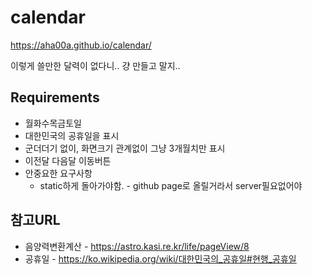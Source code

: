 # calendar
https://aha00a.github.io/calendar/

이렇게 쓸만한 달력이 없다니.. 걍 만들고 말지..

## Requirements
  * 월화수목금토일
  * 대한민국의 공휴일을 표시
  * 군더더기 없이, 화면크기 관계없이 그냥 3개월치만 표시
  * 이전달 다음달 이동버튼
  * 안중요한 요구사항
    * static하게 돌아가야함. - github page로 올릴거라서 server필요없어야

## 참고URL
 * 음양력변환계산 - https://astro.kasi.re.kr/life/pageView/8
 * 공휴일 - https://ko.wikipedia.org/wiki/대한민국의_공휴일#현행_공휴일
